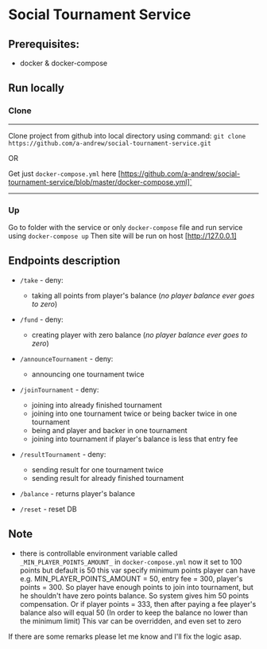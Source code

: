 # Social Tournament Service

## Prerequisites:
* docker & docker-compose

## Run locally

### Clone
*************************************
Clone project from github into local directory using command: `git clone https://github.com/a-andrew/social-tournament-service.git`

OR

Get just `docker-compose.yml` here [https://github.com/a-andrew/social-tournament-service/blob/master/docker-compose.yml]`
*************************************

### Up
Go to folder with the service or only `docker-compose` file and run service using `docker-compose up`
Then site will be run on host [http://127.0.0.1]

## Endpoints description
* `/take` - deny:
    * taking all points from player's balance (_no player balance ever goes to zero_)

* `/fund` - deny:
    * creating player with zero balance (_no player balance ever goes to zero_)

* `/announceTournament` - deny:
    * announcing one tournament twice
    
* `/joinTournament` - deny:
    * joining into already finished tournament
    * joining into one tournament twice or being backer twice in one tournament
    * being and player and backer in one tournament
    * joining into tournament if player's balance is less that entry fee
    
* `/resultTournament` - deny:
    * sending result for one tournament twice
    * sending result for already finished tournament
    
* `/balance` - returns player's balance

* `/reset` - reset DB

## Note

* there is controllable environment variable called `_MIN_PLAYER_POINTS_AMOUNT_` in `docker-compose.yml`
  now it set to 100 points but default is 50
  this var specify minimum points player can have
  e.g. MIN_PLAYER_POINTS_AMOUNT = 50, entry fee = 300, player's points = 300. So player have enough points to join into tournament,
  but he shouldn't have zero points balance. So system gives him 50 points compensation.
  Or if player points = 333, then after paying a fee player's balance also will equal 50 (In order to keep the balance no lower than the minimum limit)
  This var can be overridden, and even set to zero
  
If there are some remarks please let me know and I'll fix the logic asap.